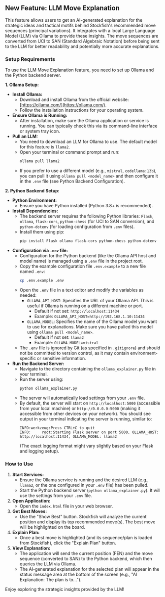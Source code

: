 ## New Feature: LLM Move Explanation

This feature allows users to get an AI-generated explanation for the strategic ideas and tactical motifs behind Stockfish's recommended move sequences (principal variations). It integrates with a local Large Language Model (LLM) via Ollama to provide these insights. The move sequences are converted from UCI to SAN (Standard Algebraic Notation) before being sent to the LLM for better readability and potentially more accurate explanations.

### Setup Requirements

To use the LLM Move Explanation feature, you need to set up Ollama and the Python backend server.

**1. Ollama Setup:**

*   **Install Ollama:**
    *   Download and install Ollama from the official website: [https://ollama.com/](https://ollama.com/).
    *   Follow the installation instructions for your operating system.
*   **Ensure Ollama is Running:**
    *   After installation, make sure the Ollama application or service is running. You can typically check this via its command-line interface or system tray icon.
*   **Pull an LLM:**
    *   You need to download an LLM for Ollama to use. The default model for this feature is `llama2`.
    *   Open your terminal or command prompt and run:
        ```bash
        ollama pull llama2
        ```
    *   If you prefer to use a different model (e.g., `mistral`, `codellama:13b`), you can pull it using `ollama pull <model_name>` and then configure it in the `.env` file (see Python Backend Configuration).

**2. Python Backend Setup:**

*   **Python Environment:**
    *   Ensure you have Python installed (Python 3.8+ is recommended).
*   **Install Dependencies:**
    *   The backend server requires the following Python libraries: `Flask`, `ollama`, `flask-cors`, `python-chess` (for UCI to SAN conversion), and `python-dotenv` (for loading configuration from `.env` files).
    *   Install them using pip:
        ```bash
        pip install Flask ollama flask-cors python-chess python-dotenv
        ```
*   **Configuration via `.env` file:**
    *   Configuration for the Python backend (like the Ollama API host and model name) is managed using a `.env` file in the project root.
    *   Copy the example configuration file `.env.example` to a new file named `.env`:
        ```bash
        cp .env.example .env
        ```
    *   Open the `.env` file in a text editor and modify the variables as needed:
        *   `OLLAMA_API_HOST`: Specifies the URL of your Ollama API. This is useful if Ollama is running on a different machine or port.
            *   Default if not set: `http://localhost:11434`
            *   Example: `OLLAMA_API_HOST=http://192.168.1.10:11434`
        *   `OLLAMA_MODEL`: Specifies the name of the Ollama model you want to use for explanations. Make sure you have pulled this model using `ollama pull <model_name>`.
            *   Default if not set: `llama2`
            *   Example: `OLLAMA_MODEL=mistral`
    *   The `.env` file is ignored by Git (as specified in `.gitignore`) and should not be committed to version control, as it may contain environment-specific or sensitive information.
*   **Run the Backend Server:**
    *   Navigate to the directory containing the `ollama_explainer.py` file in your terminal.
    *   Run the server using:
        ```bash
        python ollama_explainer.py
        ```
    *   The server will automatically load settings from your `.env` file.
    *   By default, the server will start on `http://localhost:5000` (accessible from your local machine) or `http://0.0.0.0:5000` (making it accessible from other devices on your network). You should see output in your terminal indicating the server is running, similar to:
        ```
        INFO:werkzeug:Press CTRL+C to quit
        INFO:     root:Starting Flask server on port 5000, OLLAMA_HOST: http://localhost:11434, OLLAMA_MODEL: llama2
        ```
        (The exact logging format might vary slightly based on your Flask and logging setup).

### How to Use

1.  **Start Services:**
    *   Ensure the Ollama service is running and the desired LLM (e.g., `llama2`, or the one configured in your `.env` file) has been pulled.
    *   Start the Python backend server (`python ollama_explainer.py`). It will use the settings from your `.env` file.
2.  **Open Application:**
    *   Open the `index.html` file in your web browser.
3.  **Get Best Moves:**
    *   Use the "Show Best" button. Stockfish will analyze the current position and display its top recommended move(s). The best move will be highlighted on the board.
4.  **Explain Plan:**
    *   Once a best move is highlighted (and its sequence/plan is loaded from Stockfish), click the "Explain Plan" button.
5.  **View Explanation:**
    *   The application will send the current position (FEN) and the move sequence (converted to SAN) to the Python backend, which then queries the LLM via Ollama.
    *   The AI-generated explanation for the selected plan will appear in the status message area at the bottom of the screen (e.g., "AI Explanation: The plan is to...").

Enjoy exploring the strategic insights provided by the LLM!

